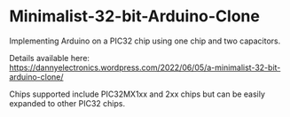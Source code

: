 # Minimalist-32-bit-Arduino-Clone

Implementing Arduino on a PIC32 chip using one chip and two capacitors.

Details available here: https://dannyelectronics.wordpress.com/2022/06/05/a-minimalist-32-bit-arduino-clone/

Chips supported include PIC32MX1xx and 2xx chips but can be easily expanded to other PIC32 chips.
